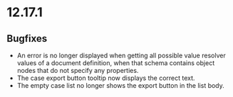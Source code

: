# 12.17.1

## Bugfixes

* An error is no longer displayed when getting all possible value resolver values of a document definition, when that 
  schema contains object nodes that do not specify any properties.
* The case export button tooltip now displays the correct text.
* The empty case list no longer shows the export button in the list body.
